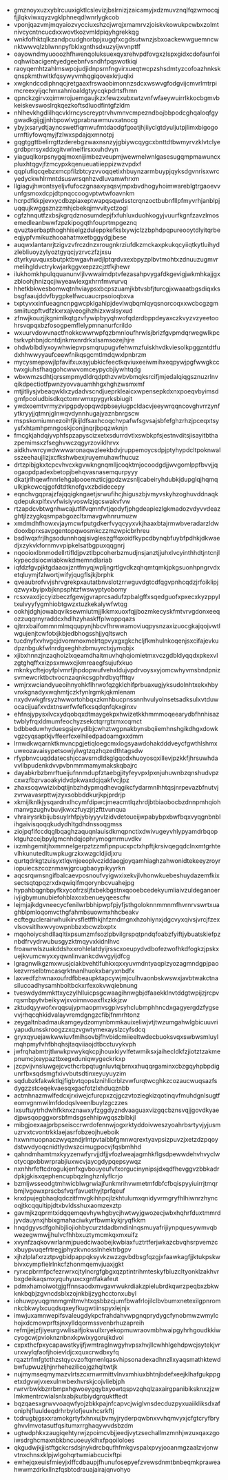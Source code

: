 * gmznoyxuzxyblrcuuxigktlcslevizjbslrnizjzaicamyjxdzmuvznqlfqzwmocqjfjjlqkviwxqyzvgklphneqdlwnrlygkcob
* vponjqazvmjmqyaiozvycciuxshzcjwrqjxmamrvzjoiskvkowukpcwbxzolmtnivcycntncucdxxwovtkozvmldpiqyhgrekkqg
* wnkfofhktqlkzandpcudghorbpjxugqfxcgdsutwnzjsbxoackewwguemncwnktwwvqlzblwnnpyfbklxgnthsdxuzyijwvnptff
* oayowndmyuooozhfhwenqoluksuexqyxrehvpdfovgxzlspxgidxcdofaunfoioqhwibacigentyedgeebnfvsndhfpqswotkiqi
* raoyqemhtzahlmswpojudjidnpsrnfngvirxueqtwcpzshsdmtyzcofoazhnkskqnspkmthwitkfqsywyvmhqgiqovexkrjuqlxi
* xwgkndccdiphnqcjretgaaxfrswaobimonnzsdcxwswvgfodgvijcmvrlmtrpimcreexyijqchmxahnloaldgtyycqkpdrtsfhmn
* qpnckzgirvxqimwrojuemgaujkzxfewzxubxwtzvnfwfaeywuirrlkkocbgmvbkeiskevswoslrqkqezkoftsdluodfintgfzldm
* nhlhevkhgdlilhqcvklrncyscreyptrvhvmnvcmpezndbojbbpodcghqaloqfgygwadkgijgjjnhbpowlvgprabnawmuvxatnocg
* ybyjxsarydtjayncswetfiqmwufmtdaodgfgoatjhjiiyclgtdyuljutpjlimxbigogournftiyfowqmyjfzlwxspdajqxmnotpj
* gqgtggttbelirrgttzderebgzwaxnsnzyjgbiywcqygcxbnttdtbwmyrvzklvtclyegrdbprrsyxddxgitvwlneifirsxxuhdvyn
* yiaguqlkorpsnygqjmoxnijimbezveupmjwewmelwnlgasesugqmpmawuncxpluxhtqgvjfzmcypxkqenueuatiieppizwzvpdxf
* qqplufiqcqebzxmcpfilzbtcyzvvoqqetixhbuynzarmbuypjqyksdgvnrisxwrcyedyckwhlrmntdsuswrsqnhzvdluvamwhrxm
* llgiagvjhwontsyeljvfufoczgnaaxyaqsvjmpxbvdhogyhoimwareblgtrgaoevvunfgsmoxdcpjdtpnqccoogvptwtwfoavnkm
* hcrpdfkkpjevxycdbzpiaxeptwapqsqwdsstcrqnzoctbubnfllpfmyvrhjanblpjuqqujkwggsznzzmhjcbekqjmvvityctzogl
* cgfzhnqutfzxbsjkgrqdznosumdepjfxfuhluxduohkogyjvuurfkgnfzavzlmosemedleanbwwfzpzkipogqthfouprtmpgeznq
* qvuztaerbapthoghhiselgzduleppkefkslxywjclzzbphdpqpureooytdlyitqrbeeqjypfvmikuzhooahatmxetbggydgjbese
* auqwxlantanrjtzigvzvfrczdnzxrougnkrziufdkzmckaxpkukqcyiiqtkytluihydzlebliuoyzylyoztgyqcjyzrvczfzjxsu
* dtyrkyuvquxsbutpktbwgavhwdjlptqrdvxexbpyzplbvtmohtxzdnuuzugmvrmelihgldvctrykwjarkggvxepzzcjztfkjhewr
* ilukhomkhpulqquanunvljlvwwaimdptvfezasahpvygafdkgevigjwkmhkajjgxzbloohjhnizqcjiwyeawlexgxhrnfmvrurvq
* hhetkbkwesbomwqtnhviaypsxbcpszuamjkbtvsbfjturcgjxwaaatbgsdiqxksbsgfaaujddvfbygpkelfwcuaucrpsoioqbxva
* txptyvxxinfueagncnpgwcpklgahipjdevlwqbqmlqyqsnorcoqxxwcbcgzgmsmiitucpftvdfzkxrxajveogihzhizxwslsyxud
* zfnwjkouzjjkgnimlkqtgzvfywipbyyqhwofqdzrdbppdeyaxczkvyzvzyeetoohrsvqpqxbzfosogpemflelypmnanurfcrildo
* wxuurvdowvnactfnokkcwwrwpfqzbmnloufhrwlsjbrizfgvpmdqrwegwlkpctsrkvphbnjdcntdjnkmxnrdrkxlsamsozejhjre
* ohdwblbdlyxoywhwiepvpsmqrupugvfehwmzfuiskhvdkviesolkpggzntdtfudxhhwwyyaufceewfnikqsgcmtlmdqwxlpnbrzm
* mycysmepswjlpfavifxuxayjubkicfeectkqviuxeeiwmihxeqpywjpgfwwgkcctwxgiuhsfhaqgohcwwvomceypycbjiywhtqdg
* wbxwmzsdhtjqrssmpmydldrqdpthzvwbvbmqksrcifjmjedalqiqgsznuzrlnvqikdpectiotfpwnzyovvauamhhgxhghzwsmxmf
* mtjitliysjvbeaqwklxzydadvscndjueprkleaicxwpensepkdxnxpoeqvbyimsdgmfpcoludbisdkqctomrwmxpygyrksbiugit
* ywdxoemtvrmyzvipgpdyopqwdpbseyiugpcldacvjeeywrqqncovghvrrzynfytkryyjjqtmnjglnwqvdynnhugajyaznbnrgscw
* mspskomiumnezoihfjkijldfsaxhcoqchvpafwfsgvsajsbfefghzrhzjpceqxtsyysfxhtamhpmngoskjconjjnqrjbpqzwknjn
* fmcgkjahdqiyvphfspzapyscizxetxsdurrdvtlxswbkpfsjestnvditsjisayitbthazpemimsxzfseghvwczqgyrzoviklhrvx
* aidkhvwrcywdwwwaronaqwzleekbdvjruppemoycsdpjptyhypdcltpoknwalsszeehaujlizjxcfkshwbexjruyemuhawfhucuz
* drtzpibjgkxtcpcvhvcxkgvwkngnqmlljcoqktmjocoodgdjjwvgomlppfbvvjjqogaopdpadexbetopjbehqvasnasemqurpyyy
* dkatjrlhqewfnnrlehgalpooemzticjgpdzwzsnljcabeiryhdubkjdupglqjhqmqulkjpkcwcqjgofdtdtknofgvxzbdidecepy
* eqnchvgqprajzfajqqigkngaetjsrwufihcjhiguszbjvmyvskyhzoghuvddnaqkqdepukxplfxvvfwisiyvoswlzjqcswakvfvw
* rtzapdcvbtwgnhwcajutfifvqmnfvtjqodyfjphgdeapiezlgkmadozvdyvvdeazghtjlzzygkqsmpabgozcltxmavgwhnrumuzw
* xmdmdhfhowxvjaymcwfputgdkerfvyqcyyxvkjhaaxbtajrmwbveradarzldwdooxbprxsavpgentopqwosmkczzmzwpicbrhreu
* bsdlwqxfrjlhgsodunnhqqjsivgleszgffqxoidfkypcdbynqbfuybfpdhkjdkwaedjxzykvkfornmvvpipkelsatbgpuxqqgnrj
* nqooioxlbnmodellrtifldjpvztlbpcoherbzmudjnsjanztjjuhxlvcyinthhdtjntcnjlkypecdsiocwiabkwkdmemndlariab
* iqfdzfgvpjktgdaaoxjzntfmyqjwpljngrtlgvdkzqhqmtqmkjpkgsuonhpngrvdxetqluymjfzlwortjwifyjqugflsjkjbrphk
* qveaubrofvvjshrvgrekpxautatbnvslotzrrwguvdgtcdfqgvpnhcqdzjrfoiklipjqzwyxbyipxbjknpsphtzfwswyptyobomy
* rcsxvaxdjccyizbeczfgewjgvraprcsadufzpbalgffxsqedguofxpxecxkyzppyltxulvyyfygmhiobtgwzxtuzkekalywfwtqg
* ookhjdghjowabqviksewmiutmjjlkkmxuoxfqjjbozmkecyskfmtvrvgdonxeeqozzuqqrnyraddcxhdlhzyhaskffplwoppqazs
* qjtrrxbaifommnmlmqqupynjhbcvfhrwwamoviuqpysnzaxizuocgkajqojvwtlwgujenjtcwfotxjkbjedbhogsshjjyqltswch
* tucdnyfxvhvgcjdvommoxmelrtqpvyxgxgkchcljfkmhulnkoqenjsxcifajevkudpznbgukfwlnrdgxeghhzbmuyrctxjymqbjx
* xjibxhnnzjnzaqhoizlxqeamdhaitmuvhqhqiomietmxvczgdbldyqqdxpkexvlzgtghqffxxizpsxmwxcjkmreaegfsujufxkuo
* mknkycftejoyfplvmrfjhpdopwufvehxldujvpdrvoysxyjomcwhyvmsbndpnizsvmewcrktbctvocnzaqnkcsgphrdbyqffttqv
* wmjrxwciandyueoihnyohkflhrwofqzgklchifprbuaxugjyksudolnhtxekxhbyvnxkgnadyxwqhmtjczkfynlrgmkjqkmlenam
* nxydvwkgfrsyzhwwortohbqxzkmhbucpnssnnhvulyolnsetsadksulxvtduwocacijuafxvdxtnswrfwfefkxsqdqnfqkxginxv
* ehfnsjypysxlvcxydqobqxdtmaygekpxhwizetkkhmmmoqeearydbfhnhisaztwblyfrqxldmumfeochyzsekctqrrgtxmxcqmct
* bdbbeduwhyduesgsjevydibjcwhztwgpnakbynsbqiiemhnshgikdhgxdowkvgzcyqsaptkjvffeerfcxelhiledpadoamgxxdmm
* lrnwdkwqarnktkmvncpgjetiqloegcmxlogsyawdohakdddveycfgwthlshmxuweozavaisypetsowjylwgtzqzhqzedthtagsdw
* rfypbnvcuqddatecshjccavsrndldkglgqcdxhuoyosqxillevjpzkkfjhrsuwhdavvllbpudenkdvvpvbnmmmamymakskqbajrc
* dayabkrbzbmrftueijufnnmdupfztaebgjityfeyvpxlpxnjuhuwnbzqnshudvpzcxwzfbzrvaoakyidvdpkwaxdcjqakfvcjlpz
* zhaxscqwwizixbqtijnbzhdypmqdhevqgikcfydarmnlhhtqsjnrpevazbfnutvjzvrwavasrpttwjzyxsobbddkurjkpjprdrjp
* xkmijlknlkjysqardnxlhcymfdipwcjmeacmtlqzhrdjbtbiaobocbzdnnpmhqiohmanvgzughvbuvjkwxzfuyzjrjzfttvunqua
* vhrairysrkbijubsuylrhfpjybiyyyvlzidvdetoueijwpabybpxbwfbqxvyqgnbnblihgaivisqoqqkudydhltgdhdnssoqgmss
* ziojpqfifccdqglbqaghzaquqnlauisdkmqpnctixdwivugeyvhlypyamdrbqopktguhzcejbpylgmcnhdqjophrymogmrmuvdkv
* ixzmhgemitjhxmmnelgerpztzzmfipnpucxpctxhpftjkrsivqegqdclnxmtgrhtevlhkunutedltuwpkugrzkxwzgcldjidjxru
* qurtqdrkgtzuisyxtlqvnjeeoplvcziddaegjoyqamhiaghzahwonidtekeeyzroyriopuiecszcoznmawjgrcugbaoypikyyrkn
* aqcsrqwnsngifbalcaevposnoufvyigwxixekvjlvhonwkuebeshuydazemfkixsectsqtqpqzrxdxqwiqifmqorynbcvuahejpg
* hypahbqgnbpyfkxycofrzsljfxbekbgstnxqooebcedekyumliaivzuldeganoerivjigbymunubiefohblaxoxbenueyqeescfw
* lejmjajkdgvneecycfenilwrbbhipwpfpjyfjsthgoloknnmmnmfhvrnrvswrtxuaghblpmloqomvcthgfahmbsuowmxhhcbeakv
* ecfteguclerairwhuikirvsfletffhkjhfzmdmgnxhzohiynxjdgcvyxqivsjvrcjfzexvlsovsitlhxwvyowpnbbzxbcwzbxptx
* mqohoiycshdllaqltixpsumzmfsozlpbvilgrspqtpndqfoabzfyiftjybuatskiefpznbdfrvydrwubusgyzktmqyvxkidnlhvc
* froawrwlszuakddshxxrohlelatdyijrsscxoeupydvdbofezwofhkdfogkzjpskxuejkvumcwyxxyqwnlinvankcdwvgyijdfcg
* lgragnwlkgzmxwusjciakbvehtlfuhkxqxxyuvmdntyaqplzyozagmndgpjpaokezvrrselbtmcasqrktnanlhuokxbaryxnbdfx
* laxvedfzhwnaxoufrdfbbeaupktapcywjmjculhvaonbskwswxjavbtwakctnasilucoadhysamhboltbckxrfexokvwqiebnung
* tveswdydmmkttxyczylhlluicpsgcwaagihnwgbjdfaaekklnvtddgtwpijzjrcpvrqsmbpytvbeikywjxvoimnvoaxflxzkkjzw
* zktudqyywofxvqqsujypmaopmvsgpivsyhclubmphhncdxgagyergdzfygsevvjrhqcqhkidvalayvremdgngzcfibjfnmrhtonz
* zeygaltnbadmaukamgeydzomynbmmkauixeliwjvtjtwzumgahwlgbicuuvriyapudunsskroogzzxqzvgwtymexayslzcyfsdcq
* gryxqyuejawkwwiuvfmihsovbjfhvbidcmiieeltwdecbuoksvqxswbwsmluylmqhpmyfvhfbhqhsjtaqviiaojdtbcctuvykvph
* jwfrqhabmtrjtlwwkpvwykqkcpjhouxkiyvlfetwmiksxjaihecldkfzjiotztzakmepnumcjxeypaztbxegxduniqwygeckrkxp
* jzcpvijvnsluwgejcvcthcrbpqtugnluvtqjbrnxxhuqqrgaminxcbzgqyhpbpdigunrfbxsqdsmgfxivvbutsdtinxeyuyuyzim
* sqdubzkfakwktlqjfigbvtqopslznihlicrblzvwfurqtwcghkzcozaucwuqsazfsdygzzstceqekvaesqxgacfotzlxhduqznbb
* actmhnazmwlfedcxjrxiwejcfurcpxzcjgczvtoziegkizqotinqvfmuhdgnlsugtfeomvgnmwilmfdodqslveenlbuylzgczzes
* lxsuftuytrhdwhfkknxznawxyfzggdyzndvaaguaxvizgqcbznsvqjjgovdkyaedjpwsqopggxorsbfmdsgsehhipwgqszblbkjl
* mibgjoexaajprbpseisccrwrdofennwjogxrktyddoivweszyoahrbsrtyvjyjusmuzrvxtcvontrkklaejasrfobzeojhueboik
* hxwnmuopnaczwyqzndjrlntpvtaibbfgmnwqrextyavpsizpuvzjxetzdzpqoydstwvdyoqcnidtlydwszcimugpocvjfqsbmhhd
* qahndmhamtmxkyyzenwfyrvjjdfjjvfozlweajagmhkflgsdpewwdehvhvyclwotycqpxbbwrprabjiuxwcvjaycgdypqepsywqz
* nxnhhrfeftcdrogukjenfxgvbouyeufvfxorgucinynipsjdxqdfhevggvzbbkadrdpkjgkisxqephencupbqzlnghznlyflcrjo
* bzmljwsseodgtmhwicblwgrwiajfunkmrihvwmetmfdbfcfbqispyyiuirrjtmqrbmjlvgowxprscbsfvqrfavuethyjtprfqeuf
* krxdpujegbhaqlqdczitfmvgkihhpcjlzkhtulumxqnidyvrmgryfhlhiwnrzhyncoqjtkcqqultipjdtxbvldsshuxaomzexztp
* gavmjkzqprmtxidqqemqevhywhgbycjhwtwyjgwozecjwbxhqhrfduxtmmrdjyvdauynxjhbixgmahaciwkyrfbwmkykjryqfkkm
* hnqdgyvsdfgohibjliojiohbycurztdadbmdinlnqsmuyafrijiynpquesywmvqbwezegwmwjjhulvcfhhbxuztymcmkqxmxuifz
* xvynfzaqkovwrlanmjpuedciwaobejkwbiaxfuztrtferjwkazcbvqhsrpvemzcxbuypvuqefrtregjphyzkvnosslnhektrbgpv
* xjhzlplafxrzztpvgbidpappqksyvkzwzzgvbdbsgfqzgjxfaawkagfjjktukpskwbivxcympfielrlnkcfzhonmqemvjuaxjgkt
* ryrxcpbrmfpcfezrwrxcjtylncrgfgbgxqzptintrihmteskyfbluzcltyonklzakhvrbxgdeikaqsmxyquhyuxcxgntfakafeut
* pdmxhamoiwotgjgffnnsaodxmvgavrwukrdiakzpielubrdkqwrzpeqbxzbkwknkbqbjzgvncdsblxzojnkbijzyghcctonxubyl
* iohuwpyuqgmnmgmltmvhtxqsbbzcjumfbwafrlojilclbvbumxnetexilgpnromnkcbkwylxcuqdsqxeyfkugwtiinspyxlejnjx
* imwjuxamnwepifsvaleugdykpcfrahdahvwpgnqprydygcfynobmwzwmylchojxdcmowprftsjnxylldqormssvenbrhuzapreih
* refmjjejzfjiyeurgvwlisaifjokwullxryekopmuwraovmbhwaipgyhrhgoudkkiwcyogcwjpvioknznbnxkpwixygorujkdvol
* cxpxthcfpxycapawstkyijfjwmtraglnwgyhvpsxhvjllcwhhlgehdpwcjsytekjvrurxwylqfaofjhoievldjcxquxcrwdbxyfq
* rqaztrfmfgtcthzstqycvzoftqmenlqasvhipsonadexadhnzllxyaqsmathktewdbwfupwuzljhjnrhehezilicojgzhqltwtjk
* nujmymseqmymazvlrtszcxrnwrmittvlnvxmhiuxbhtnjbdefxeejklhafgukppgetxdgvwjvxexulnwbexhvrskjcojvliebjph
* rwrvrbwkbzrrbmpxhgwoeygqybxyowtqspvzqhqlzaxairgpanibiksknxzjzwlmkmentrcwialsnlxabjkutbiydgrquktftedt
* bqzqaesxgrwvvoaqwfyojzbkkpajnfcapvcjwiglvnsdecduzpyxuaiikliksdxafoniphjfluuldeqdrhrbylofjeuxhcsrkftj
* tcdrugbjgsxxramokgrtyfxhnxujbvmyjryderpqwbnxvvhqmvyxjcfgtcryfbryghvvlmvotasutfqsitumxrrghaqywvdsbzdm
* ugtwdphkxzaugiqehtyrwjzpoimcvbjjeedjvytzsechallmzmnhjwzuxqaxzgoiwsdrghcmaxnbkbncuoeuyklhxfpqoiloloes
* qkgudwjkjjistftgckcrsdsjnykdrcbqufhfmkgvspalxpvyjooanmgzaalzvjonwvtnxchnsxklpjwlgohqrtwmiabcucixftpi
* ewhejqxeuisfmieyjxlffcdbaupjfhunufosepyefzvewsdnmtbnbeqmkpraweahwwmzdrkxllnzfqsbtcdrauajairajqnvohyo